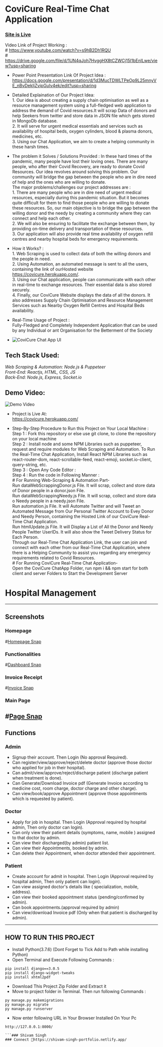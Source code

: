 # CoviCure Real-Time Chat Application

### [Site is Live](https://covicure.herokuapp.com/)


Video Link of Project Working :<br/> 
        # https://www.youtube.com/watch?v=s9hB2Dh1RQU<br/> 
        # https://drive.google.com/file/d/1UN4qJoh7HvggHX8tCZWCj15I1bEnILwe/view?usp=sharing

* Power Point Presentation Link Of Project Idea :<br/> 
https://docs.google.com/presentation/d/1d3MucTDWLTPeOp9L25mnyVE_nBvDekIjZvipGuIv4ek/edit?usp=sharing 

* Detailed Explaination of Our Project Idea:  
                1. Our idea is about creating a supply chain optimisation as well as a resource management system using a full-fledged web application to address the demand of Covid resources.It will scrap Data of donors and help Seekers from twitter and store data in JSON file which gets stored in MongoDb database.<br/> 
                2. It will serve for urgent medical essentials and services such as availability of hospital beds, oxygen cylinders, blood & plasma donors, medicines, etc.  
                3. Using our Chat Application, we aim to create a helping community in these harsh times.<br/> 

* The problem it Solves / Solutions Provided : 
        In these hard times of the pandemic, many people have lost their loving ones. There are many people, who after their Covid Recovery, are ready to donate Covid Resources. Our idea revolves around solving this problem. Our community will bridge the gap between the people who are in dire need of help and the ones who are willing to donate.<br/> 
        The major problems/challenges our project addresses are :<br/> 
        1. There are many people who are in dire need of urgent medical resources, especially during this pandemic situation. But it becomes quite difficult for them to find those people who are willing to donate these resources. So, our main objective is to bridge the gap between the willing donor and the needy by creating a community where they can connect and help each other.<br/> 
        2. We will also be ensuring to facilitate the exchange between them, by providing on-time delivery and transportation of these resources.<br/> 
        3. Our application will also provide real time availability of oxygen refill centres and nearby hospital beds for emergency requirements.<br/> 

* How it Works? :<br/> 
                1. Web Scraping is used to collect data of both the willing donors and the people in need.  
                2. Using Automation, an automated message is sent to all the users, containing the link of ourHosted website https://covicure.herokuapp.com/. <br/> 
                3. Using our Chat application, people can communicate with each other in real-time to exchange resources. Their essential data is also stored securely. <br/> 
                4. Finally, our CoviCure Website displays the data of all the donors. It also addresses Supply Chain Optimisation and Resource Management Services such as Nearby Oxygen Refill Centres and Hospital Beds availability. <br/>  

* Real-Time Usage of Project : <br/> 
        Fully-Fledged and Completely Independent Application that can be used by any Individual or ant Organisation for the Betterment of the Society<br/> 

* ![CoviCure Chat App UI](https://github.com/Trijal-Bhardwaj/covicure_chat_application/blob/master/CoviCureUI.png)

## Tech Stack Used:<br/> 
*Web Scraping & Automation: Node.js & Puppeteer*<br/> 
*Front-End: Reactjs, HTML, CSS, JS*<br/> 
*Back-End: Node.js, Express, Socket.io*<br/> 

## Demo Video:
![Demo Video](https://github.com/Trijal-Bhardwaj/covicure_chat_application/blob/master/CoviCureProjectDemo.gif)

* Project is Live At:<br/> 
https://covicure.herokuapp.com/<br/> 

* Step-By-Step Procedure to Run this Project on Your Local Machine :<br/> 
            Step 1 : Fork this repository or else use git clone, to clone the repository on your local machine<br/> 
            Step 2 : Install node and some NPM Libraries such as puppeteer, request and require modules for Web Scraping and Automation. To Run the Real-Time Chat Application, Install React NPM Libraries such as react-router-dom, react-scrollable-feed, react-emoji, socket.io-client, query-string, etc.<br/> 
            Step 3 : Open Any Code Editor :<br/> 
            Step 4 : Run the code in Following Manner :<br/> 
            # For Running Web-Scraping & Automation Part-<br/> 
                    Run dataWebScrappingDonor.js File. It will scrap, collect and store data of Donor people in a donor.json File.<br/> 
                    Run dataWebScrappingNeedy.js File. It will scrap, collect and store data o Needy people in a needy.json File.<br/> 
                    Run automation.js File. It will Automate Twitter and will Tweet an Automated Message from Our Personal Twitter Account to Evey Donor and Needy Person, containing the Hosted Link of our CoviCure Real-Time Chat Application.<br/> 
                    Run htmlUpdate.js File. It will Display a List of All the Donor and Needy People Twitter UserIDs. It will also show the Tweet Delivery Status for Each Person.<br/> Through our Real-Time Chat Application Link, the user can join and connect with each other from our Real-Time Chat Application, where there is a Helping Community to assist you regarding any emergency requirements related to Covid Resources.<br/> 
            # For Running CoviCure Real-Time Chat Application-<br/> 
                    Open the CoviCure ChatApp Folder, run npm i && npm start for both client and server Folders to Start the Development Server<br/>

# Hospital Management
---
## Screenshots
### Homepage
#[Homepage Snap](https://drive.google.com/file/d/1pRNTxiLDaEBOhit315mJJT9Q0NnqLJG5/view?usp=sharing)
### Functionalities
#[Dashboard Snap](https://drive.google.com/file/d/1FhnvCLd0O8CmRoxvoz6vUkceB6IwoFvN/view?usp=sharing)
### Invoice Receipt
#[Invoice Snap](https://github.com/Trijal-Bhardwaj/Amity-University-Technothon1.0/blob/master/covi-cure-hospitalmanagement-website/static/screenshots/invoice.png)
### Main Page
#[Page Snap](https://drive.google.com/file/d/1QXtVYdFNVs_pzlO-mfEjZPTx-ZXGv78t/view?usp=sharing)
---
## Functions
### Admin
- Signup their account. Then Login (No approval Required).
- Can register/view/approve/reject/delete doctor (approve those doctor who applied for job in their hospital).
- Can admit/view/approve/reject/discharge patient (discharge patient when treatment is done).
- Can Generate/Download Invoice pdf (Generate Invoice according to medicine cost, room charge, doctor charge and other charge).
- Can view/book/approve Appointment (approve those appointments which is requested by patient).

### Doctor
- Apply for job in hospital. Then Login (Approval required by hospital admin, Then only doctor can login).
- Can only view their patient details (symptoms, name, mobile ) assigned to that doctor by admin.
- Can view their discharged(by admin) patient list.
- Can view their Appointments, booked by admin.
- Can delete their Appointment, when doctor attended their appointment.

### Patient
- Create account for admit in hospital. Then Login (Approval required by hospital admin, Then only patient can login).
- Can view assigned doctor's details like ( specialization, mobile, address).
- Can view their booked appointment status (pending/confirmed by admin).
- Can book appointments.(approval required by admin)
- Can view/download Invoice pdf (Only when that patient is discharged by admin).

---

## HOW TO RUN THIS PROJECT
- Install Python(3.7.6) (Dont Forget to Tick Add to Path while installing Python)
- Open Terminal and Execute Following Commands :
```
pip install django==3.0.5
pip install django-widget-tweaks
pip install xhtml2pdf
```
- Download This Project Zip Folder and Extract it
- Move to project folder in Terminal. Then run following Commands :
```
py manage.py makemigrations
py manage.py migrate
py manage.py runserver
```
- Now enter following URL in Your Browser Installed On Your Pc
```
http://127.0.0.1:8000/

```### Shivam Singh 
### Connect 📧https://shivam-singh-portfolio.netlify.app/

